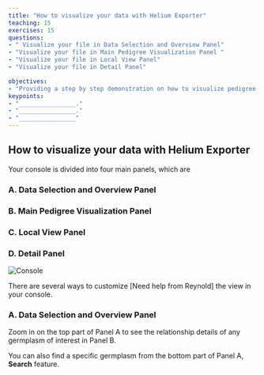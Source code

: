 ```yaml
---
title: "How to visualize your data with Helium Exporter"
teaching: 15
exercises: 15
questions:
- " Visualize your file in Data Selection and Overview Panel"
- "Visualize your file in Main Pedigree Visualization Panel "
- "Visualize your file in Local View Panel"
- "Visualize your file in Detail Panel"

objectives:
- "Providing a step by step demonstration on how to visualize pedigree lines alone with rawphenotypic data in all panels."
keypoints:
- "________________."
- "________________."
- "________________"
---
```

## How to visualize your data with Helium Exporter

Your console is divided into four main panels, which are 

### A. Data Selection and Overview Panel
### B. Main Pedigree Visualization Panel 
### C. Local View Panel
### D. Detail Panel

![Console](https://user-images.githubusercontent.com/45402954/158897539-32a8f9b5-af26-4920-83d9-6704bc212008.png)

There are several ways to customize [Need help from Reynold] the view in your console.


### A. Data Selection and Overview Panel

Zoom in on the top part of Panel A to see the relationship details of any germplasm of interest in Panel B. 

You can also find a specific germplasm from the bottom part of Panel A, **Search** feature.
